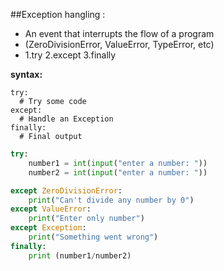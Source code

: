 ##Exception hangling :  
- An event that interrupts the flow of a program
- (ZeroDivisionError, ValueError, TypeError, etc)
- 1.try 2.except 3.finally

**syntax:**
```
try:
  # Try some code
except: 
  # Handle an Exception
finally:
  # Final output
```



      
```python
try:
    number1 = int(input("enter a number: "))
    number2 = int(input("enter a number: "))

except ZeroDivisionError:
    print("Can't divide any number by 0")
except ValueError:
    print("Enter only number")
except Exception:
    print("Something went wrong")
finally:
    print (number1/number2)
```
